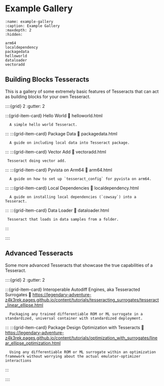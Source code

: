 Example Gallery
====================

```{toctree}
:name: example-gallery
:caption: Example Gallery
:maxdepth: 2
:hidden:

arm64
localdependency
packagedata
helloworld
dataloader
vectoradd
```


## Building Blocks Tesseracts

This is a gallery of some extremely basic features of Tesseracts that can act as building blocks for your own Tesseract.

::::{grid} 2
   :gutter: 2

   :::{grid-item-card} Hello World
      :link: helloworld.html

      A simple hello world Tesseract.
   :::
   :::{grid-item-card} Package Data
      :link: packagedata.html

      A guide on including local data into Tesseract package.
   :::
   :::{grid-item-card} Vector Add
      :link: vectoradd.html

     Tesseract doing vector add.
   :::
   :::{grid-item-card} Pyvista on Arm64
      :link: arm64.html

      A guide on how to set up `tesseract_config` for pyvista on arm64.
   :::
   :::{grid-item-card} Local Dependencies
      :link: localdependency.html

      A guide on installing local dependencies (`cowsay`) into a Tesseract.
   :::
   :::{grid-item-card} Data Loader
      :link: dataloader.html

     Tesseract that loads in data samples from a folder.
   :::

::::

## Advanced Tesseracts

Some more advanced Tesseracts that showcase the true capabilities of a Tesseract.

::::{grid} 2
   :gutter: 2

   :::{grid-item-card} Interoperable Autodiff Engines, aka Tesseracted Surrogates
      :link: https://legendary-adventure-z4k3rek.pages.github.io/content/tutorials/tesseracting_surrogates/tesseract_linear_ellipse.html

      Packaging any trained differentiable ROM or ML surrogate in a standardized, universal container with standardized deployment.
   :::
   :::{grid-item-card} Package Design Optimization with Tesseracts
      :link: https://legendary-adventure-z4k3rek.pages.github.io/content/tutorials/optimization_with_surrogates/linear_ellipse_optimization.html

      Using any differentiable ROM or ML surrogate within an optimization framework without worrying about the actual emulator-optimizer interactions
   :::

::::
